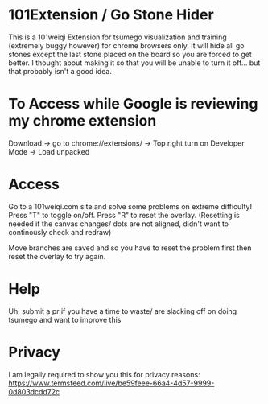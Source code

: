 # 101Extension / Go Stone Hider
This is a 101weiqi Extension for tsumego visualization and training (extremely buggy however) for chrome browsers only. It will hide all go stones except the last stone placed on the board so you are forced to get better. I thought about making it so that you will be unable to turn it off... but that probably isn't a good idea.

# To Access while Google is reviewing my chrome extension
Download -> 
go to chrome://extensions/ -> 
Top right turn on Developer Mode -> 
Load unpacked

# Access
Go to a 101weiqi.com site and solve some problems on extreme difficulty!
Press "T" to toggle on/off.
Press "R" to reset the overlay.
(Resetting is needed if the canvas changes/ dots are not aligned, didn't want to continously check and redraw)

Move branches are saved and so you have to reset the problem first then reset the overlay to try again.

# Help
Uh, submit a pr if you have a time to waste/ are slacking off on doing tsumego and want to improve this

# Privacy
I am legally required to show you this for privacy reasons:
https://www.termsfeed.com/live/be59feee-66a4-4d57-9999-0d803dcdd72c


